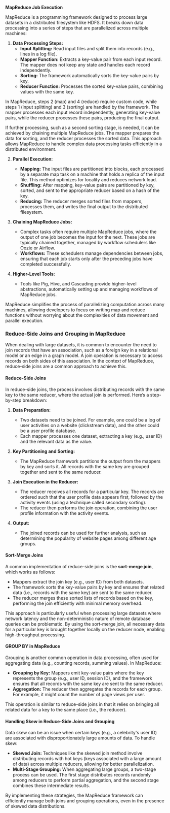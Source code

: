 **MapReduce Job Execution**

MapReduce is a programming framework designed to process large datasets in a distributed filesystem like HDFS. It breaks down data processing into a series of steps that are parallelized across multiple machines:

1. **Data Processing Steps:**
   - **Input Splitting:** Read input files and split them into records (e.g., lines in a log file).
   - **Mapper Function:** Extracts a key-value pair from each input record. The mapper does not keep any state and handles each record independently.
   - **Sorting:** The framework automatically sorts the key-value pairs by key.
   - **Reducer Function:** Processes the sorted key-value pairs, combining values with the same key.

In MapReduce, steps 2 (map) and 4 (reduce) require custom code, while steps 1 (input splitting) and 3 (sorting) are handled by the framework. The mapper processes each input record independently, generating key-value pairs, while the reducer processes these pairs, producing the final output.

If further processing, such as a second sorting stage, is needed, it can be achieved by chaining multiple MapReduce jobs. The mapper prepares the data for sorting, and the reducer processes the sorted data. This approach allows MapReduce to handle complex data processing tasks efficiently in a distributed environment.

2. **Parallel Execution:**
   - **Mapping:** The input files are partitioned into blocks, each processed by a separate map task on a machine that holds a replica of the input file. This method optimizes for locality and reduces network load.
   - **Shuffling:** After mapping, key-value pairs are partitioned by key, sorted, and sent to the appropriate reducer based on a hash of the key.
   - **Reducing:** The reducer merges sorted files from mappers, processes them, and writes the final output to the distributed filesystem.

3. **Chaining MapReduce Jobs:**
   - Complex tasks often require multiple MapReduce jobs, where the output of one job becomes the input for the next. These jobs are typically chained together, managed by workflow schedulers like Oozie or Airflow.
   - **Workflows:** These schedulers manage dependencies between jobs, ensuring that each job starts only after the preceding jobs have completed successfully.

4. **Higher-Level Tools:**
   - Tools like Pig, Hive, and Cascading provide higher-level abstractions, automatically setting up and managing workflows of MapReduce jobs.

MapReduce simplifies the process of parallelizing computation across many machines, allowing developers to focus on writing map and reduce functions without worrying about the complexities of data movement and parallel execution.

### Reduce-Side Joins and Grouping in MapReduce

When dealing with large datasets, it is common to encounter the need to join records that have an association, such as a foreign key in a relational model or an edge in a graph model. A join operation is necessary to access records on both sides of this association. In the context of MapReduce, reduce-side joins are a common approach to achieve this.

#### **Reduce-Side Joins**

In reduce-side joins, the process involves distributing records with the same key to the same reducer, where the actual join is performed. Here’s a step-by-step breakdown:

1. **Data Preparation:** 
   - Two datasets need to be joined. For example, one could be a log of user activities on a website (clickstream data), and the other could be a user profile database.
   - Each mapper processes one dataset, extracting a key (e.g., user ID) and the relevant data as the value.

2. **Key Partitioning and Sorting:** 
   - The MapReduce framework partitions the output from the mappers by key and sorts it. All records with the same key are grouped together and sent to the same reducer.

3. **Join Execution in the Reducer:**
   - The reducer receives all records for a particular key. The records are ordered such that the user profile data appears first, followed by the activity events (using a technique called secondary sorting).
   - The reducer then performs the join operation, combining the user profile information with the activity events.

4. **Output:** 
   - The joined records can be used for further analysis, such as determining the popularity of website pages among different age groups.

#### **Sort-Merge Joins**

A common implementation of reduce-side joins is the **sort-merge join**, which works as follows:

- Mappers extract the join key (e.g., user ID) from both datasets.
- The framework sorts the key-value pairs by key and ensures that related data (i.e., records with the same key) are sent to the same reducer.
- The reducer merges these sorted lists of records based on the key, performing the join efficiently with minimal memory overhead.

This approach is particularly useful when processing large datasets where network latency and the non-deterministic nature of remote database queries can be problematic. By using the sort-merge join, all necessary data for a particular key is brought together locally on the reducer node, enabling high-throughput processing.

#### **GROUP BY in MapReduce**

Grouping is another common operation in data processing, often used for aggregating data (e.g., counting records, summing values). In MapReduce:

- **Grouping by Key:** Mappers emit key-value pairs where the key represents the group (e.g., user ID, session ID), and the framework ensures that all records with the same key are sent to the same reducer.
- **Aggregation:** The reducer then aggregates the records for each group. For example, it might count the number of page views per user.

This operation is similar to reduce-side joins in that it relies on bringing all related data for a key to the same place (i.e., the reducer).

#### **Handling Skew in Reduce-Side Joins and Grouping**

Data skew can be an issue when certain keys (e.g., a celebrity's user ID) are associated with disproportionately large amounts of data. To handle skew:

- **Skewed Join:** Techniques like the skewed join method involve distributing records with hot keys (keys associated with a large amount of data) across multiple reducers, allowing for better parallelization.
- **Multi-Stage Grouping:** When aggregating large groups, a two-stage process can be used. The first stage distributes records randomly among reducers to perform partial aggregation, and the second stage combines these intermediate results.

By implementing these strategies, the MapReduce framework can efficiently manage both joins and grouping operations, even in the presence of skewed data distributions.
